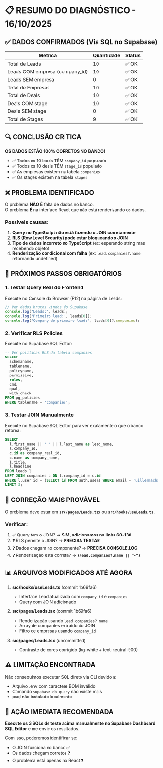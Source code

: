 # 📋 RESUMO DO DIAGNÓSTICO - 16/10/2025

## ✅ DADOS CONFIRMADOS (Via SQL no Supabase)

| Métrica | Quantidade | Status |
|---------|------------|--------|
| Total de Leads | 10 | ✅ OK |
| Leads COM empresa (company_id) | 10 | ✅ OK |
| Leads SEM empresa | 0 | ✅ OK |
| Total de Empresas | 10 | ✅ OK |
| Total de Deals | 10 | ✅ OK |
| Deals COM stage | 10 | ✅ OK |
| Deals SEM stage | 0 | ✅ OK |
| Total de Stages | 9 | ✅ OK |

## 🔍 CONCLUSÃO CRÍTICA

**OS DADOS ESTÃO 100% CORRETOS NO BANCO!**

- ✅ Todos os 10 leads TÊM `company_id` populado
- ✅ Todos os 10 deals TÊM `stage_id` populado
- ✅ As empresas existem na tabela `companies`
- ✅ Os stages existem na tabela `stages`

## ❌ PROBLEMA IDENTIFICADO

O problema **NÃO É** falta de dados no banco.  
O problema **É** na interface React que não está renderizando os dados.

### Possíveis causas:

1. **Query no TypeScript não está fazendo o JOIN corretamente**
2. **RLS (Row Level Security) pode estar bloqueando o JOIN**
3. **Tipo de dados incorreto no TypeScript** (ex: esperando string mas recebendo objeto)
4. **Renderização condicional com falha** (ex: `lead.companies?.name` retornando undefined)

## 🎯 PRÓXIMOS PASSOS OBRIGATÓRIOS

### 1. Testar Query Real do Frontend

Execute no Console do Browser (F12) na página de Leads:

```javascript
// Ver dados brutos vindos do Supabase
console.log('Leads:', leads);
console.log('Primeiro lead:', leads[0]);
console.log('Company do primeiro lead:', leads[0]?.companies);
```

### 2. Verificar RLS Policies

Execute no Supabase SQL Editor:

```sql
-- Ver políticas RLS da tabela companies
SELECT 
  schemaname, 
  tablename, 
  policyname, 
  permissive, 
  roles, 
  cmd, 
  qual, 
  with_check
FROM pg_policies 
WHERE tablename = 'companies';
```

### 3. Testar JOIN Manualmente

Execute no Supabase SQL Editor para ver exatamente o que o banco retorna:

```sql
SELECT 
  l.first_name || ' ' || l.last_name as lead_nome,
  l.company_id,
  c.id as company_real_id,
  c.name as company_nome,
  l.title,
  l.headline
FROM leads l
LEFT JOIN companies c ON l.company_id = c.id
WHERE l.user_id = (SELECT id FROM auth.users WHERE email = 'uillenmachado@gmail.com' LIMIT 1)
LIMIT 3;
```

## 🔧 CORREÇÃO MAIS PROVÁVEL

O problema deve estar em **`src/pages/Leads.tsx`** ou **`src/hooks/useLeads.ts`**.

### Verificar:

1. ✅ Query tem o JOIN? → **SIM, adicionamos na linha 60-130**
2. ❓ RLS permite o JOIN? → **PRECISA TESTAR**
3. ❓ Dados chegam no componente? → **PRECISA CONSOLE.LOG**
4. ❓ Renderização está correta? → **`{lead.companies?.name || "-"}`**

## 📊 ARQUIVOS MODIFICADOS ATÉ AGORA

1. **src/hooks/useLeads.ts** (commit 1b69fa6)
   - Interface Lead atualizada com `company_id` e `companies`
   - Query com JOIN adicionado

2. **src/pages/Leads.tsx** (commit 1b69fa6)
   - Renderização usando `lead.companies?.name`
   - Array de companies extraído do JOIN
   - Filtro de empresas usando `company_id`

3. **src/pages/Leads.tsx** (uncommitted)
   - Contraste de cores corrigido (bg-white + text-neutral-900)

## ⚠️ LIMITAÇÃO ENCONTRADA

Não conseguimos executar SQL direto via CLI devido a:
- Arquivo .env com caractere BOM inválido
- Comando `supabase db query` não existe mais
- psql não instalado localmente

## 🎯 AÇÃO IMEDIATA RECOMENDADA

**Execute os 3 SQLs de teste acima manualmente no Supabase Dashboard SQL Editor** e me envie os resultados.

Com isso, poderemos identificar se:
- O JOIN funciona no banco ✅
- Os dados chegam corretos ❓
- O problema está apenas no React ❓
